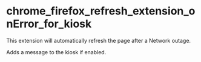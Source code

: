 # chrome_firefox_refresh_extension_onError_for_kiosk
This extension will automatically refresh the page after a Network outage.

Adds a message to the kiosk if enabled.
